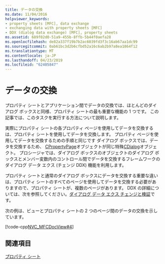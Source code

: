 ```yaml
---
title: データの交換
ms.date: 11/04/2016
helpviewer_keywords:
- property sheets [MFC], data exchange
- exchanging data with property sheets [MFC]
- DDX (dialog data exchange) [MFC], property sheets
ms.assetid: 689f02d0-51a9-455b-8ffb-5b44f0aefa28
ms.openlocfilehash: de82a337f19b7b2ac6039fd3f3c16ab67aa1dc99
ms.sourcegitcommit: 0ab61bc3d2b6cfbd52a16c6ab2b97a8ea1864f12
ms.translationtype: MT
ms.contentlocale: ja-JP
ms.lasthandoff: 04/23/2019
ms.locfileid: "62405847"
---
```

# <a name="exchanging-data"></a>データの交換

プロパティ シートとアプリケーション間でデータの交換では、ほとんどのダイアログ ボックスと同様、プロパティ シートの最も重要な機能の 1 つです。 この記事では、このタスクを実行する方法について説明します。

実際にプロパティ シートの各プロパティ ページを使用してデータを交換するは、プロパティ シートを使用してデータを交換します。 プロパティ ページを使用してデータを交換するための手順と同じです ダイアログ ボックスでは、データを交換するため、 [CPropertyPage](../mfc/reference/cpropertypage-class.md)オブジェクトが同じ特殊[CDialog](../mfc/reference/cdialog-class.md)オブジェクト。 プロシージャでは、ダイアログ ボックスのオブジェクトのダイアログ ボックスとメンバー変数内のコントロール間でデータを交換するフレームワークのダイアログ データ エクス (チェンジ DDX) 機能を利用します。

プロパティ シートと通常のダイアログ ボックスにデータを交換する重要な違いは、プロパティ シートのすべてのページを使用してデータを交換する必要がありますので、プロパティ シートが、複数のページがあります。 DDX の詳細については、次を参照してください。[ダイアログ データ エクス チェンジと検証](../mfc/dialog-data-exchange-and-validation.md)です。

次の例は、ビューとプロパティ シートの 2 つのページ間のデータの交換を示しています。

[!code-cpp[NVC_MFCDocView#4](../mfc/codesnippet/cpp/exchanging-data_1.cpp)]

## <a name="see-also"></a>関連項目

[プロパティ シート](../mfc/property-sheets-mfc.md)
